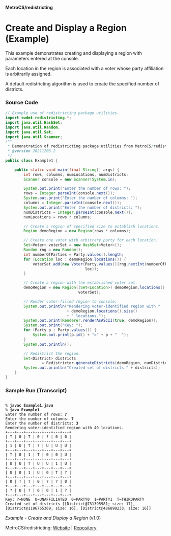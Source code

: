 **MetroCS/redistricting**
# Create and Display a Region (Example)

This example demonstrates creating and displaying a region with parameters entered at the console.

Each location in the region is associated with a voter whose party affiliation is arbitrarily assigned.

A default redistricting algorithm is used to create the specified number of districts.

### Source Code
```java
// Example use of redistricting package utilities.
import swdmt.redistricting.*;
import java.util.HashSet;
import java.util.Random;
import java.util.Set;
import java.util.Scanner;
/**
 * Demonstration of redistricting package utilities from MetroCS/redistricting.
 * @version 20211203.2
 */
public class Example1 {

    public static void main(final String[] args) {
        int rows, columns, numLocations, numDistricts;
        Scanner console = new Scanner(System.in);

        System.out.print("Enter the number of rows: ");
        rows = Integer.parseInt(console.next());
        System.out.print("Enter the number of columns: ");
        columns = Integer.parseInt(console.next());
        System.out.print("Enter the number of districts: ");
        numDistricts = Integer.parseInt(console.next());
        numLocations = rows * columns;

        // Create a region of specified size to establish locations.
        Region demoRegion = new Region(rows * columns);

        // Create one voter with arbitrary party for each location.
        Set<Voter> voterSet = new HashSet<Voter>();
        Random rng = new Random();
        int numberOfParties = Party.values().length;
        for (Location loc : demoRegion.locations()) {
            voterSet.add(new Voter(Party.values()[rng.nextInt(numberOfParties)],
                                   loc));
        }

        // Create a region with the established voter set.
        demoRegion = new Region((Set<Location>) demoRegion.locations(),
                                voterSet);

        // Render voter-filled region to console.
        System.out.println("Rendering voter-identified region with "
                           + demoRegion.locations().size()
                           + " locations.");
        System.out.print(Renderer.renderAsASCII(true, demoRegion));
        System.out.print("Key: ");
        for (Party p : Party.values()) {
            System.out.print(p.id() + "=" + p + "  ");
        }
        System.out.println();

        // Redistrict the region.
        Set<District> districts
                = Redistrictor.generateDistricts(demoRegion, numDistricts);
        System.out.println("Created set of districts " + districts);
    }
}
```
### Sample Run (Transcript)

<pre><code>
% <b>javac Example1.java</b>
% <b>java Example1</b>
Enter the number of rows: <b>7</b>
Enter the number of columns: <b>7</b>
Enter the number of districts: <b>3</b>
Rendering voter-identified region with 49 locations.
+---+---+---+---+---+---+---+
| T | 0 | T | 0 | ? | 0 | 0 |
+---+---+---+---+---+---+---+
| 1 | U | T | ? | U | U | U |
+---+---+---+---+---+---+---+
| T | 0 | 1 | T | 0 | 0 | U |
+---+---+---+---+---+---+---+
| U | U | T | U | U | 1 | U |
+---+---+---+---+---+---+---+
| U | 0 | 1 | U | 0 | T | ? |
+---+---+---+---+---+---+---+
| 0 | T | T | 0 | ? | ? | 0 |
+---+---+---+---+---+---+---+
| ? | U | ? | 0 | 0 | 1 | ? |
+---+---+---+---+---+---+---+
Key: ?=NONE  U=UNAFFILIATED  0=PARTY0  1=PARTY1  T=THIRDPARTY  
Created set of districts [[District@731395981; size: 17], [District@1196765369; size: 16], [District@486898233; size: 16]]
</code></pre>

_Example - Create and Display a Region_ (v1.0)

MetroCS/redistricting: [Website](https://metrocs.github.io/redistricting/) | [Repository](https://github.com/MetroCS/redistricting)
